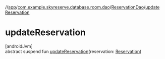 //[app](../../../index.md)/[com.example.skyreserve.database.room.dao](../index.md)/[ReservationDao](index.md)/[updateReservation](update-reservation.md)

# updateReservation

[androidJvm]\
abstract suspend fun [updateReservation](update-reservation.md)(reservation: [Reservation](../../com.example.skyreserve.database.room.entity/-reservation/index.md))
